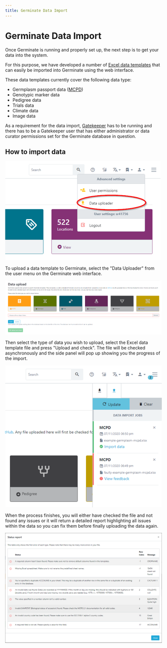 ```yaml
---
title: Germinate Data Import
---
```


# Germinate Data Import

Once Germinate is running and properly set up, the next step is to get your data into the system.

For this purpose, we have developed a number of [Excel data templates](https://github.com/germinateplatform/germinate-data-templates) that can easily be imported into Germinate using the web interface.

These data templates currently cover the following data type:

- Germplasm passport data ([MCPD](https://www.bioversityinternational.org/e-library/publications/detail/faobioversity-multi-crop-passport-descriptors-v21-mcpd-v21/))
- Genotypic marker data
- Pedigree data
- Trials data
- Climate data
- Image data

As a requirement for the data import, [Gatekeeper](https://github.com/germinateplatform/gatekeeper-vue) has to be running and there has to be a Gatekeeper user that has either administrator or data curator permissions set for the Germinate database in question.

## How to import data

<img src="img/menu-data-upload.png" width="500" alt="Data uploader menu item">

To upload a data template to Germinate, select the "Data Uploader" from the user menu on the Germinate web interface.

<img src="img/data-uploader.png" width="900" alt="Data uploader page">

Then select the type of data you wish to upload, select the Excel data template file and press "Upload and check". The file will be checked asynchronously and the side panel will pop up showing you the progress of the import. 

<img src="img/uploader-status.png" width="600" alt="Uploader status">

When the process finishes, you will either have checked the file and not found any issues or it will return a detailed report highlighting all issues within the data so you can fix them before finally uploading the data again.

<img src="img/uploader-report.png" width="900" alt="Uploader report">